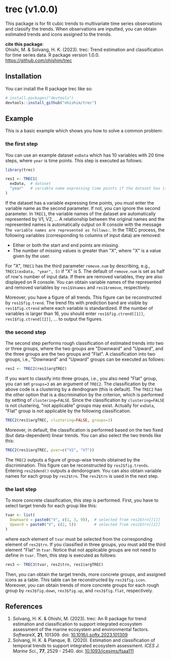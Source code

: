 
# trec (v1.0.0)

<!-- badges: start -->
<!-- badges: end -->

This package is for fit cubic trends to multivariate time series observations and classify the trends.
When observations are inputted, you can obtain estimated trends and icons assigned to the trends.  

**cite this package**:  
Ohishi, M. & Solvang, H. K. (2023). 
trec: Trend estimation and classification for time series data.
R package version 1.0.0. 
https://github.com/ohishim/trec

## Installation

You can install the R package trec like so:

``` r
# install.packages("devtools")
devtools::install_github("ohishim/trec")
```

## Example

This is a basic example which shows you how to solve a common problem:

### the first step

You can use an example dataset `exData` which has 10 variables with 20 time steps, where `year` is time points.
This step is executed as follows:

``` r
library(trec)

res1 <- TREC1(
  exData,  # dataset
  "year"   # variable name expressing time points if the dataset has it
)
```
If the dataset has a variable expressing time points, you must enter the variable name as the second parameter.
If not, you can ignore the second parameter.
In `TREC1`, the variable names of the dataset are automatically represented by V1, V2, ...
A relationship between the original names and the represented names is automatically output on R console with the message `The variable names are represented as follows:`.
In the TREC process, the following variables (corresponding to columns of input data) are removed:   

- Either or both the start and end points are missing.  
- The number of missing values is greater than "X", where "X" is a value given by the user.  

For "X", `TREC1` has the third parameter `remove.num` by describing, e.g., `TREC1(exData, "year", 5)` if "X" is 5.
The default of `remove.num` is set as half of row's number of input data. 
If there are removed variables, they are also displayed on R console.
You can obtain variable names of the represented and removed variables by `res1$Vnames` and `res1$remove`, respectively.

Moreover, you have a figure of all trends.
This figure can be reconstructed by `res1$fig.trend`.
The trend fits with prediction band are visible by `res1$fig.ctrend` where each variable is standardized.
If the number of variables is larger than 16, you should enter `res1$fig.ctrend[[1]]`, `res1$fig.ctrend[[2]]`, ... to output the figures.

### the second step

The second step performs rough classification of estimated trends into two or three groups, where the two groups are "Downward" and "Upward", and the three groups are the two groups and "Flat".
A classification into two groups, i.e., "Downward" and "Upward" groups can be executed as follows:

``` r
res2 <- TREC2(res1$argTREC)
```
If you want to classify into three groups, i.e., you also need "Flat" group, you can set `groups=3` as an argument of `TREC2`.
The classification by the above code is a clustering by a dendrogram (this is default).
The `TREC2` has the other option that is a discrimination by the criterion, which is performed by setting of `clustering=FALSE`.
Since the classification by `clustering=FALSE` is not clustering, "not applicable" groups may exist.
Actually for `exData`, "Flat" group is not applicable by the following classification.
```r
TREC2(res1$argTREC, clustering=FALSE, groups=3)
```
Moreover, in default, the classification is performed based on the two fixed (but data-dependent) linear trends.
You can also select the two trends like this:
``` r
TREC2(res1$argTREC, pvar=c("V2", "V7"))
```

The `TREC2` outputs a figure of group-wise trends obtained by the discrimination.
This figure can be reconstructed by `res2$fig.trends`.
Entering `res2$dend()` outputs a dendorogram.
You can also obtain variable names for each group by `res2$trn`.
The `res2$trn` is used in the next step.

### the last step

To more concrete classification, this step is performed.
First, you have to select target trends for each group like this:
```r 
tvar <- list(
  Downward = paste0("V", c(1, 3, 9)),  # selected from res2$trn[[1]]
  Upward = paste0("V", c(2, 5))        # selected from res2$trn[[2]]
)
```
where each element of `tvar` must be selected from the corresponding element of `res2$trn`.
If you classified in three groups, you must add the third element "Flat" in `tvar`.
Notice that not applicable groups are not need to define in `tvar`.
Then, this step is executed as follows:

``` r
res3 <- TREC3(tvar, res2$trn, res1$argTREC)
```

Then, you can obtain the target trends, more concrete groups, and assigned icons as a table.
This table can be reconstructed by `res3$fig.icon`.
Moreover, you can obtain trends of more concrete groups for each rough group by `res3$fig.down`, `res3$fig.up`, and `res3$fig.flat`, respectively.

## References

1. Solvang, H. K. & Ohishi, M. (2023). trec: An R package for trend estimation and classification to support integrated ecosystem assessment of the marine ecosystem and environmental factors. *SoftwareX*, **21**, 101309. doi: [10.1016/j.softx.2023.101309](https://doi.org/10.1016/j.softx.2023.101309)
1. Solvang, H. K. & Planque, B. (2020). Estimation and classification of temporal trends to support integrated ecosystem assessment. *ICES J. Marine Sci.*, **77**, 2529 - 2540. doi: [10.1093/icesjms/fsaa111](https://doi.org/10.1093/icesjms/fsaa111)  
